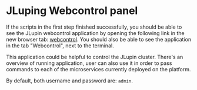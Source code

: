 # JLuping Webcontrol panel

If the scripts in the first step finished successfully, you should be able to see the JLupin webcontrol application by opening the following link in the new browser tab: [webcontrol](https://[[HOST_SUBDOMAIN]]-8888-[[KATACODA_HOST]].environments.katacoda.com/webcontrol/). You should also be able to see the application in the tab "Webcontrol", next to the terminal.

This application could be helpful to control the JLupin cluster. There's an overview of running application, user can also use it in order to pass commands to each of the microservices currently deployed on the platform.

By default, both username and password are: `admin`.
